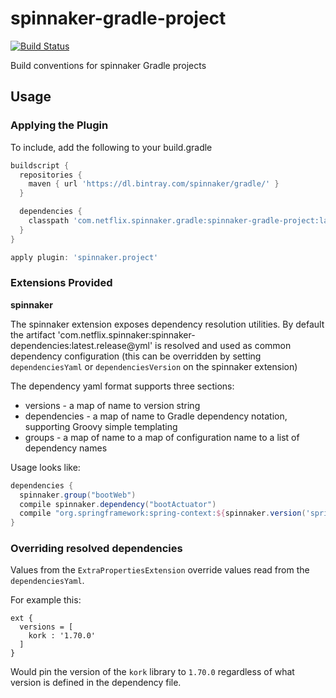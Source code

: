 spinnaker-gradle-project
========================
[![Build Status](https://travis-ci.org/spinnaker/spinnaker-gradle-project.svg)](https://travis-ci.org/spinnaker/spinnaker-gradle-project)


Build conventions for spinnaker Gradle projects

## Usage

### Applying the Plugin

To include, add the following to your build.gradle

```groovy
buildscript {
  repositories { 
    maven { url 'https://dl.bintray.com/spinnaker/gradle/' }
  }

  dependencies {
    classpath 'com.netflix.spinnaker.gradle:spinnaker-gradle-project:latest.release'
  }
}

apply plugin: 'spinnaker.project'
```

### Extensions Provided

**spinnaker**

The spinnaker extension exposes dependency resolution utilities. By default the artifact
'com.netflix.spinnaker:spinnaker-dependencies:latest.release@yml' is resolved and used as
common dependency configuration (this can be overridden by setting `dependenciesYaml` or
`dependenciesVersion` on the spinnaker extension)

The dependency yaml format supports three sections:
* versions - a map of name to version string
* dependencies - a map of name to Gradle dependency notation, supporting Groovy simple templating
* groups - a map of name to a map of configuration name to a list of dependency names

Usage looks like:

```groovy
dependencies {
  spinnaker.group("bootWeb")
  compile spinnaker.dependency("bootActuator")
  compile "org.springframework:spring-context:${spinnaker.version('spring')}"
}
```

### Overriding resolved dependencies

Values from the `ExtraPropertiesExtension` override values read from the `dependenciesYaml`.

For example this:
```
ext {
  versions = [
    kork : '1.70.0'
  ]
}
```

Would pin the version of the `kork` library to `1.70.0` regardless of what version is defined
in the dependency file.


